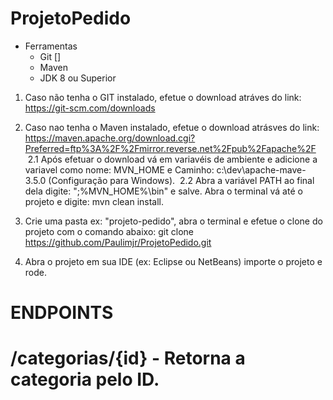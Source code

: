 # ProjetoPedido
- Ferramentas
  - Git []
  - Maven
  - JDK 8 ou Superior
  
1. Caso não tenha o GIT instalado, efetue o download atráves do link: https://git-scm.com/downloads

2. Caso nao tenha o Maven instalado, efetue o download atrásves do link: https://maven.apache.org/download.cgi?Preferred=ftp%3A%2F%2Fmirror.reverse.net%2Fpub%2Fapache%2F
  
  2.1 Após efetuar o download vá em variavéis de ambiente e adicione a variavel como nome: MVN_HOME e Caminho: c:\dev\apache-mave-3.5.0 (Configuração para Windows).
  2.2 Abra a variável PATH ao final dela digite: ";%MVN_HOME%\bin" e salve. 
    Abra o terminal vá até o projeto e digite: mvn clean install.

3. Crie uma pasta ex: "projeto-pedido", abra o terminal e efetue o clone do projeto com o comando abaixo:
    git clone https://github.com/Paulimjr/ProjetoPedido.git
    
4. Abra o projeto em sua IDE (ex: Eclipse ou NetBeans) importe o projeto e rode.

# ENDPOINTS
  # /categorias/{id} - Retorna a categoria pelo ID.


